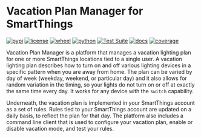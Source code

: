 # Vacation Plan Manager for SmartThings

[![pypi](https://img.shields.io/pypi/v/vplan.svg)](https://pypi.org/project/vplan/)
[![license](https://img.shields.io/pypi/l/vplan.svg)](https://github.com/pronovic/vplan/blob/master/LICENSE)
[![wheel](https://img.shields.io/pypi/wheel/vplan.svg)](https://pypi.org/project/vplan/)
[![python](https://img.shields.io/pypi/pyversions/vplan.svg)](https://pypi.org/project/vplan/)
[![Test Suite](https://github.com/pronovic/vplan/workflows/Test%20Suite/badge.svg)](https://github.com/pronovic/vplan/actions?query=workflow%3A%22Test+Suite%22)
[![docs](https://readthedocs.org/projects/vplan/badge/?version=stable&style=flat)](https://vplan.readthedocs.io/en/stable/)
[![coverage](https://coveralls.io/repos/github/pronovic/vplan/badge.svg?branch=master)](https://coveralls.io/github/pronovic/vplan?branch=master)

Vacation Plan Manager is a platform that manages a vacation lighting plan for
one or more SmartThings locations tied to a single user.  A vacation lighting
plan describes how to turn on and off various lighting devices in a specific
pattern when you are away from home.  The plan can be varied by day of week
(weekday, weekend, or particular day) and it also allows for random variation
in the timing, so your lights do not turn on or off at exactly the same time
every day.  It works for any device with the `switch` capability.

Underneath, the vacation plan is implemented in your SmartThings account as a
set of rules.  Rules tied to your SmartThings account are updated on a daily
basis, to reflect the plan for that day. The platform also includes a command
line client that is used to configure your vacation plan, enable or disable
vacation mode, and test your rules.

